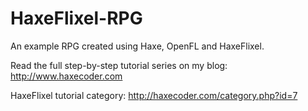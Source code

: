 HaxeFlixel-RPG
==============

An example RPG created using Haxe, OpenFL and HaxeFlixel.

Read the full step-by-step tutorial series on my blog: http://www.haxecoder.com

HaxeFlixel tutorial category: http://haxecoder.com/category.php?id=7
